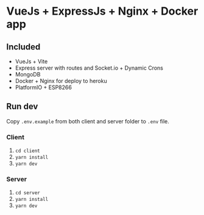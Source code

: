 VueJs + ExpressJs + Nginx + Docker app
==========

## Included
 - VueJs + Vite
 - Express server with routes and Socket.io + Dynamic Crons
 - MongoDB
 - Docker + Nginx for deploy to heroku
 - PlatformIO + ESP8266

## Run dev
Copy ```.env.example``` from both client and server folder to ```.env``` file.
### Client
1) ```cd client```
2) ```yarn install```
2) ```yarn dev```
### Server
1) ```cd server```
2) ```yarn install```
2) ```yarn dev```
